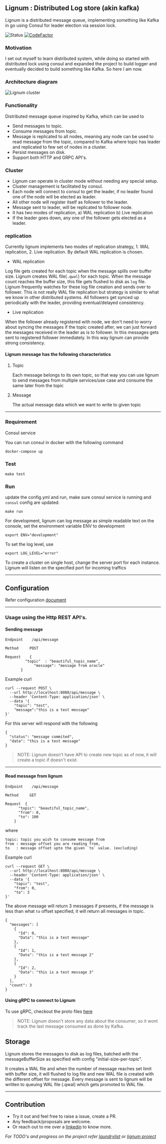 ## Lignum : Distributed Log store (akin kafka)

Lignum is a distributed message queue, implementing something like Kafka in go using Consul for leader election via session lock.

![Status](https://github.com/NishanthSpShetty/lignum/actions/workflows/go.yml/badge.svg)
[![CodeFactor](https://www.codefactor.io/repository/github/nishanthspshetty/lignum/badge?s=82e5d72d47892bd920b35d26664d7d3b0643cdd8)](https://www.codefactor.io/repository/github/nishanthspshetty/lignum)

### Motivation
I set out myself to learn distributed system, while doing so started with distributed lock using consul and expanded the project to build logger and eventually decided to build something like Kafka. So here I am now.

### Architecture diagram
![Lignum cluster](https://github.com/NishanthSpShetty/lignum/blob/master/resources/diagrams/lignum_system_design.png)


### Functionality
Distributed message queue inspired by Kafka, which can be used to
   * Send messages to topic.
   * Consume messages from topic.
   * Message is replicated to all nodes, meaning any node can be used to read message from the topic, compared to Kafka where topic has leader and replicated to few set of nodes in a cluster.
   * Persist messages on disk.
   * Support both HTTP and GRPC API's.
   
   
### Cluster
* Lignum can operate in cluster mode without needing any special setup.
* Cluster management is facilitated by consul.
* Each node will connect to consul to get the leader, if no leader found one of the node will be elected as leader.
* All other node will register itself as follower to the leader.
* Message sent to leader, will be replicated to follower node.
* It has two modes of replication, a) WAL replication b) Live replication
* If the leader goes down, any one of the follower gets elected as a leader.


### replication

Currently lignum implements two modes of replication strategy, 1. WAL replication, 2. Live replication. By default WAL replication is chosen.

* WAL replication

 Log file gets created for each topic when the message spills over buffer size. Lignum creates WAL file(`.qwal`) for each topic. 
 When the message count reaches the buffer size, this file gets flushed to disk as `log` file. 
 Lignum frequently watches for these log file creation and sends over to follower. This is not really WAL file replication but strategy is similar to what we know in other distributed systems.
 All followers get synced up periodically with the leader, providing eventual/delayed consistency.

* Live replication

 When the follower already registered with node, we don't need to worry about syncing the messages if the topic created after, we can just forward the messages received in the leader as is to follower. In this messages gets sent to registered follower immediately. In this way lignum can provide strong consistency. 

#### Lignum message has the following characteristics

1. Topic

    Each message belongs to its own topic, so that way you can use lignum to send  messages from multiple services/use case and consume the same later from the topic

2.  Message

    The actual message data which we want to write to given topic

---

### Requirement
Consul service

You can run consul in docker with the following command
```
docker-compose up
```

### Test
```
make test
```

### Run
update the config.yml and run, make sure consul service is running and `consul` config are updated.
```
make run
```

For development, lignum can log message as simple readable text on the console, set the environment variable ENV to development 
```
export ENV="development"
```

To set the log level, use
```
export LOG_LEVEL="error"
```

To create a cluster on single host, change the server port for each instance.
Lignum will listen on the specified port for incoming traffics

---


## Configuration
 
 Refer configuration [document](./doc/config.md)

---

### Usage using the Http REST API's.

#### Sending message

```
Endpoint    /api/message

Method     POST

Request    {
	     "topic"  : "beautiful_topic_name", 
             "message": "message from oracle"
	   }
```

Example curl
```
curl --request POST \
  --url http://localhost:8080/api/message \
  --header 'Content-Type: application/json' \
  --data '{
	"topic": "test",
	"message":"this is a test message"
}'
```

For this server will respond with the following
```
{
  "status": "message commited",
  "data": "this is a test message"
}
```

> NOTE: Lignum doesn't have API to create new topic as of now, it will create a topic if doesn't exist.

---
#### Read message from lignum

```
Endpoint    /api/message

Method     GET

Request  {	
	  "topic": "beautiful_topic_name",
	  "from": 0,
	  "to": 100
	}
```

where

    topic: topic you wish to consume message from
    from : message offset you are reading from,
    to   : message offset upto the given `to` value. (excluding)


Example curl

```
curl --request GET \
  --url http://localhost:8080/api/message \
  --header 'Content-Type: application/json' \
  --data '{
	"topic": "test",
	"from": 0,
	"to": 3
}'
```

The above message will return 3 messages if presents, if the message is less than what `to` offset specified, it will return all messages in topic.

```
{
  "messages": [
    {
      "Id": 0,
      "Data": "this is a test message"
    },
    {
      "Id": 1,
      "Data": "this is a test message 2"
    },
    {
      "Id": 2,
      "Data": "this is a test message 3"
    }
  ],
  "count": 3
}
```

#### Using gRPC to connect to Lignum

To use gRPC, checkout the proto files [here](https://github.com/NishanthSpShetty/lignum/tree/master/proto)


> NOTE: Lignum doesn't store any data about the consumer, so it wont track the last message consumed as done by Kafka. 

## Storage

Lignum stores the messages to disk as log files, batched with the messageBufferSize  as specified with config "initial-size-per-topic".

It creates a WAL file and when the number of message reaches set limit with buffer size, it will flushed to log file and new WAL file is created with the different offset for message.
Every message is sent to lignum will be written to queuing WAL file (.qwal) which gets promoted to WAL file.

---

## Contribution

- Try it out and feel free to raise a issue, create a PR.
- Any feedback/proposals are welcome.
- Or reach out to me over a [linkedin](https://www.linkedin.com/in/nishanthspshetty/) to know more.

  

*For TODO's and progress on the project refer [laundrylist](https://github.com/NishanthSpShetty/lignum/blob/master/laundrylist.md) or [lignum project](https://github.com/NishanthSpShetty/lignum/projects/1)*




